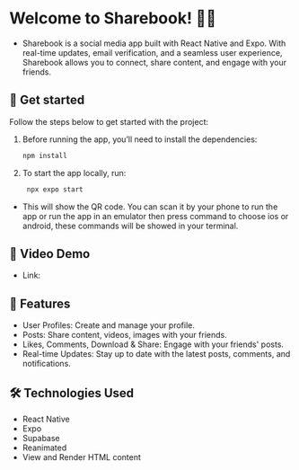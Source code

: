 # Welcome to Sharebook! 📱✨

- Sharebook is a social media app built with React Native and Expo. With real-time updates, email verification, and a seamless user experience, Sharebook allows you to connect, share content, and engage with your friends.

## 🚀 Get started
Follow the steps below to get started with the project:
1. Before running the app, you’ll need to install the dependencies:

   ```bash
   npm install
   ```

2. To start the app locally, run:

   ```bash
    npx expo start
   ```
- This will show the QR code. You can scan it by your phone to run the app or run the app in an emulator then press command to choose ios or android, these commands will be showed in your terminal.

## 🎥 Video Demo
- Link: 

## 📱 Features

- User Profiles: Create and manage your profile.
- Posts: Share content, videos, images with your friends.
- Likes, Comments, Download & Share: Engage with your friends' posts.
- Real-time Updates: Stay up to date with the latest posts, comments, and notifications.

## 🛠️ Technologies Used
- React Native
- Expo
- Supabase
- Reanimated
- View and Render HTML content

